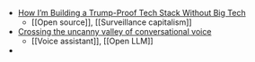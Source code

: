 - [How I’m Building a Trump-Proof Tech Stack Without Big Tech](https://www.joanwestenberg.com/american-tech-is-compromised-heres-my-replacement-stack-2/)
	- [[Open source]], [[Surveillance capitalism]]
- [Crossing the uncanny valley of conversational voice](https://www.sesame.com/research/crossing_the_uncanny_valley_of_voice#demo)
	- [[Voice assistant]], [[Open LLM]]
-